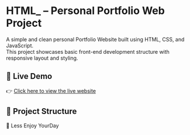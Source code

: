 # HTML_ – Personal Portfolio Web Project

A simple and clean personal Portfolio Website built using HTML, CSS, and JavaScript.  
This project showcases basic front-end development structure with responsive layout and styling.

## 🚀 Live Demo

👉 [Click here to view the live website](https://engbicir1.github.io/HTML/Portfolio)

## 📁 Project Structure

🚀 Less Enjoy YourDay
